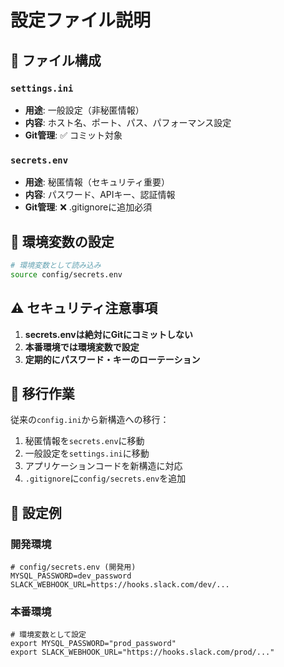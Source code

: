 # 設定ファイル説明

## 📂 ファイル構成

### `settings.ini`
- **用途**: 一般設定（非秘匿情報）
- **内容**: ホスト名、ポート、パス、パフォーマンス設定
- **Git管理**: ✅ コミット対象

### `secrets.env`
- **用途**: 秘匿情報（セキュリティ重要）
- **内容**: パスワード、APIキー、認証情報
- **Git管理**: ❌ .gitignoreに追加必須

## 🔧 環境変数の設定

```bash
# 環境変数として読み込み
source config/secrets.env
```

## ⚠️ セキュリティ注意事項

1. **secrets.envは絶対にGitにコミットしない**
2. **本番環境では環境変数で設定**
3. **定期的にパスワード・キーのローテーション**

## 🔄 移行作業

従来の`config.ini`から新構造への移行：

1. 秘匿情報を`secrets.env`に移動
2. 一般設定を`settings.ini`に移動
3. アプリケーションコードを新構造に対応
4. `.gitignore`に`config/secrets.env`を追加

## 📝 設定例

### 開発環境
```env
# config/secrets.env (開発用)
MYSQL_PASSWORD=dev_password
SLACK_WEBHOOK_URL=https://hooks.slack.com/dev/...
```

### 本番環境
```env
# 環境変数として設定
export MYSQL_PASSWORD="prod_password"
export SLACK_WEBHOOK_URL="https://hooks.slack.com/prod/..."
```